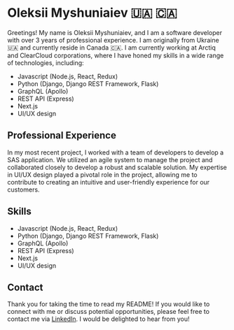 # Oleksii Myshuniaiev 🇺🇦 🇨🇦

Greetings! My name is Oleksii Myshuniaiev, and I am a software developer with over 3 years of professional experience. I am originally from Ukraine 🇺🇦 and currently reside in Canada 🇨🇦. I am currently working at Arctiq and ClearCloud corporations, where I have honed my skills in a wide range of technologies, including:

- Javascript (Node.js, React, Redux)
- Python (Django, Django REST Framework, Flask)
- GraphQL (Apollo)
- REST API (Express)
- Next.js
- UI/UX design

## Professional Experience

In my most recent project, I worked with a team of developers to develop a SAS application. We utilized an agile system to manage the project and collaborated closely to develop a robust and scalable solution. My expertise in UI/UX design played a pivotal role in the project, allowing me to contribute to creating an intuitive and user-friendly experience for our customers.

## Skills

- Javascript (Node.js, React, Redux)
- Python (Django, Django REST Framework, Flask)
- GraphQL (Apollo)
- REST API (Express)
- Next.js
- UI/UX design

## Contact

Thank you for taking the time to read my README! If you would like to connect with me or discuss potential opportunities, please feel free to contact me via [LinkedIn](https://www.linkedin.com/in/myshuniaiev/). I would be delighted to hear from you!
